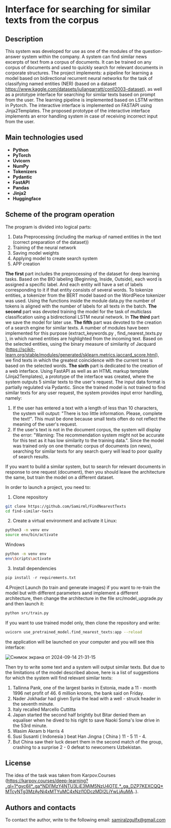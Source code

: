 # Interface for searching for similar texts from the corpus


## Description

This system was developed for use as one of the modules of the question-answer system within the company. A system can find similar news excerpts of text from a corpus of documents. It can be trained on any corpus of documents and used to quickly search for relevant documents in corporate structures.
The project implements: a pipeline for learning a model based on bidirectional recurrent neural networks for the task of classifying named entities (NER) (based on a dataset https://www.kaggle.com/datasets/juliangarratt/conll2003-dataset), as well as a prototype interface for searching for similar texts based on prompt from the user. The learning pipeline is implemented based on LSTM written in Pytorch. The interactive interface is implemented on FASTAPI using Jinja2Templates. 
The proposed prototype of the interactive interface implements an error handling system in case of receiving incorrect input from the user. 


## Main technologies used
- **Python**
- **PyTorch**
- **Uvicorn** 
- **NumPy**
- **Tokenizers** 
- **Pydantic** 
- **FastAPI**
- **Pandas**
- **Jinja2**
- **Huggingface**
  
## Scheme of the program operation

The program is divided into  logical parts:

1. Data Preprocessing (including the markup of named entities in the text (correct preparation of the dataset))
2. Training of the neural network
3. Saving model weights
4. Applying model to create search system
5. APP creation

**The first** part includes the preprocessing of the dataset for deep learning tasks. Based on the BIO labeling (Beginning, Inside, Outside), each word is assigned a specific label. And each entity will have a set of labels corresponding to it if that entity consists of several words. 
To tokenize entities, a tokenizer from the BERT model based on the WordPiece tokenizer was used. Using the functions inside the module data.py the number of tokens is aligned with the number of labels for all texts in the batch.
**The second** part was devoted training the model for the task of multiclass classification using a bidirectional LSTM neural network.
In **The third** part we save the model for later use.
**The fifth** part was devoted to the creation of a search engine for similar texts. A number of modules have been implemented for this purpose (extract_keywords.py , find_nearest_texts.py ), in which named entities are highlighted from the incoming text. Based on the selected entities, using the binary measure of similarity of Jacquard (https://scikit-learn.org/stable/modules/generated/sklearn.metrics.jaccard_score.html), we find texts in which the greatest coincidence with the current text is based on the selected words. 
**The sixth** part is dedicated to the creation of a web interface. Using FastAPI as well as an HTML markup template (Jinja2Templates), a prototype of the interface was created, where the system outputs 5 similar texts to the user's request. The input data format is partially regulated via Pydantic. Since the trained model is not trained to find similar texts for any user request, the system provides input error handling, namely:
1. If the user has entered a text with a length of less than 10 characters, the system will output: "There is too little information. Please, complete the text!". This must be done because small texts often do not reflect the meaning of the user's request.
2. If the user's text is not in the document corpus, the system will display the error: "Warning: The recommendation system might not be accurate for this text as it has low similarity to the training data.". Since the model was trained only on one thematic corpus of documents (on news), searching for similar texts for any search query will lead to poor quality of search results.

If you want to build a similar system, but to search for relevant documents in response to one request (document), then you should leave the architecture the same, but train the model on a different dataset.

In order to launch a project, you need to:
1. Clone repository
```bash
git clone https://github.com/Samirml/FindNearestTexts
cd find-similar-texts
```
2. Create a virtual environment and activate it
Linux:
```bash
python3 -m venv env
source env/bin/activate
```
Windows
```bash
python -m venv env
env\Scripts\activate
```
3. Install dependencies
```py
pip install -r requirements.txt
```
4.Project Launch (to train and generate images)
if you want to re-train the model but with different parameters aand implement a different architecture, then change the architecture in the file src/model_upgrade.py and then 
launch it:
```bash
python src/train.py
```
If you want to use trained model only, then clone the repository and write:
```bash
uvicorn use_pretrained_model.find_nearest_texts:app --reload
```
the application will be launched on your computer and you will see this interface:

![Снимок экрана от 2024-09-14 21-31-15](https://github.com/user-attachments/assets/c243d743-b854-4101-a8d4-6c482a17a1d7)

Then try to write some text and a system will output similar texts.
But due to the limitations of the model described above, here is a list of suggestions for which the system will find relevant similar texts:
1. Tallinna Pank, one of the largest banks in Estonia, made a 11 - month 1996 net profit of 46. 6 million kroons, the bank said on Friday.
2. Nader Jokhadar had given Syria the lead with a well - struck header in the seventh minute.
3. Italy recalled Marcello Cuttitta
4. Japan started the second half brightly but Bitar denied them an equaliser when he dived to his right to save Naoki Soma's low drive in the 53rd minute.
5. Wasim Akram b Harris 4
6. Susi Susanti ( Indonesia ) beat Han Jingna ( China ) 11 - 5 11 - 4.
7. But China saw their luck desert them in the second match of the group, crashing to a surprise 2 - 0 defeat to newcomers Uzbekistan.

## License
The idea of the task was taken from Karpov.Courses (https://karpov.courses/deep-learning?_gl=1*gvc6ll*_ga*NDI1MzY4NTU3LjE3MjM5NzU4OTE.*_ga_DZP7KEXCQQ*MTcyNTg3MzAyNi4xMTYuMC4xNzI1ODczMDI2LjYwLjAuMA..).

## Authors and contacts
To contact the author, write to the following email: samiralzgulfx@gmail.com
